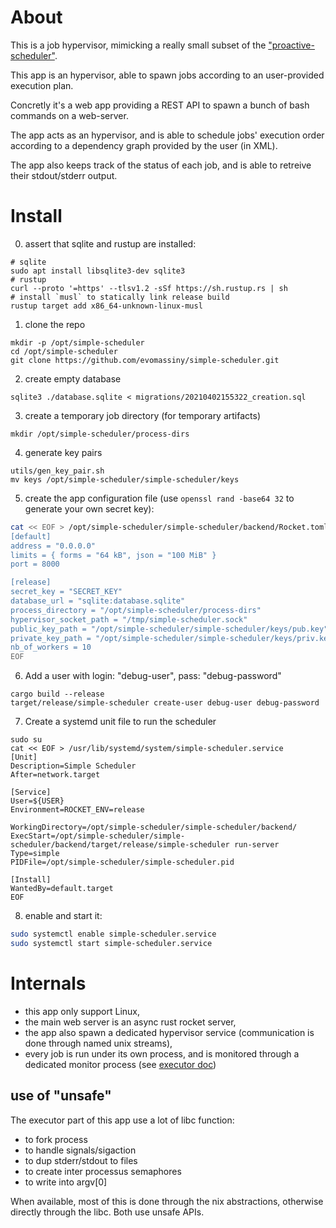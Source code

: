# About

This is a job hypervisor,
mimicking a really small subset of the ["proactive-scheduler"](https://www.activeeon.com/products/workflows-scheduling/).

This app is an hypervisor, able to spawn jobs according to 
an user-provided execution plan.

Concretly it's a web app providing a REST API to spawn a bunch of bash commands on a web-server.

The app acts as an hypervisor, and is able to schedule jobs' execution order according to a dependency
graph provided by the user (in XML).

The app also keeps track of the status of each job, and is able to retreive their stdout/stderr output.


# Install
0. assert that sqlite and rustup are installed:
```shell
# sqlite
sudo apt install libsqlite3-dev sqlite3
# rustup
curl --proto '=https' --tlsv1.2 -sSf https://sh.rustup.rs | sh
# install `musl` to statically link release build
rustup target add x86_64-unknown-linux-musl
```

1. clone the repo
```
mkdir -p /opt/simple-scheduler
cd /opt/simple-scheduler
git clone https://github.com/evomassiny/simple-scheduler.git
```

2. create empty database
```
sqlite3 ./database.sqlite < migrations/20210402155322_creation.sql
```

3. create a temporary job directory (for temporary artifacts)
```
mkdir /opt/simple-scheduler/process-dirs
```

4. generate key pairs
```
utils/gen_key_pair.sh
mv keys /opt/simple-scheduler/simple-scheduler/keys
```

5. create the app configuration file (use `openssl rand -base64 32` to generate your own secret key):
```bash
cat << EOF > /opt/simple-scheduler/simple-scheduler/backend/Rocket.toml
[default]
address = "0.0.0.0"
limits = { forms = "64 kB", json = "100 MiB" }
port = 8000

[release]
secret_key = "SECRET_KEY"
database_url = "sqlite:database.sqlite" 
process_directory = "/opt/simple-scheduler/process-dirs"
hypervisor_socket_path = "/tmp/simple-scheduler.sock"
public_key_path = "/opt/simple-scheduler/simple-scheduler/keys/pub.key"
private_key_path = "/opt/simple-scheduler/simple-scheduler/keys/priv.key"
nb_of_workers = 10
EOF
```

6. Add a user with login: "debug-user", pass: "debug-password"
```
cargo build --release
target/release/simple-scheduler create-user debug-user debug-password
```

7. Create a systemd unit file to run the scheduler
```
sudo su
cat << EOF > /usr/lib/systemd/system/simple-scheduler.service
[Unit]
Description=Simple Scheduler
After=network.target

[Service]
User=${USER}
Environment=ROCKET_ENV=release

WorkingDirectory=/opt/simple-scheduler/simple-scheduler/backend/
ExecStart=/opt/simple-scheduler/simple-scheduler/backend/target/release/simple-scheduler run-server
Type=simple
PIDFile=/opt/simple-scheduler/simple-scheduler.pid

[Install]
WantedBy=default.target
EOF
```

8. enable and start it:
```bash
sudo systemctl enable simple-scheduler.service
sudo systemctl start simple-scheduler.service
```

# Internals
* this app only support Linux,
* the main web server is an async rust rocket server,
* the app also spawn a dedicated hypervisor service (communication is done through named unix streams),
* every job is run under its own process, and is monitored through a dedicated monitor process (see [executor doc](/doc/executor.md))

## use of "unsafe"
The executor part of this app use a lot of libc function:
* to fork process
* to handle signals/sigaction
* to dup stderr/stdout to files
* to create inter processus semaphores
* to write into argv[0]

When available, most of this is done through the nix abstractions, otherwise directly through the libc. Both use unsafe APIs.
